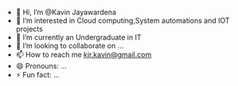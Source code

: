 - 👋 Hi, I’m @Kavin Jayawardena
- 👀 I’m interested in Cloud computing,System automations and IOT projects
- 🌱 I’m currently an Undergraduate in IT
- 💞️ I’m looking to collaborate on ...
- 📫 How to reach me kjr.kavin@gmail.com
- 😄 Pronouns: ...
- ⚡ Fun fact: ...

<!---
KavinJ/KavinJ is a ✨ special ✨ repository because its `README.md` (this file) appears on your GitHub profile.
You can click the Preview link to take a look at your changes.
--->
